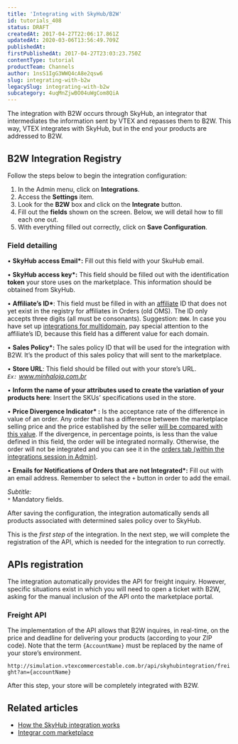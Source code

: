 ```yaml
---
title: 'Integrating with SkyHub/B2W'
id: tutorials_408
status: DRAFT
createdAt: 2017-04-27T22:06:17.861Z
updatedAt: 2020-03-06T13:56:49.709Z
publishedAt: 
firstPublishedAt: 2017-04-27T23:03:23.750Z
contentType: tutorial
productTeam: Channels
author: 1nsS1IgG3WWQ4cA8e2qsw6
slug: integrating-with-b2w
legacySlug: integrating-with-b2w
subcategory: 4uqMnZjwBO04uWgCom8QiA
---
```


The integration with B2W occurs through SkyHub, an integrator that intermediates the information sent by VTEX and repasses them to B2W. This way, VTEX integrates with SkyHub, but in the end your products are addressed to B2W.


## B2W Integration Registry
Follow the steps below to begin the integration configuration:

1.	In the Admin menu, click on __Integrations__.
2.	Access the __Settings__ item.
3.	Look for the __B2W__ box and click on the __Integrate__ button.
4.	Fill out the __fields__ shown on the screen. Below, we will detail how to fill each one out. 
5.	With everything filled out correctly, click on __Save Configuration__.

### Field detailing
&bull; __SkyHub access Email*:__ Fill out this field with your SkuHub email.

&bull; __SkyHub access key*:__ This field should be filled out with the identification __token__ your store uses on the marketplace. This information should be obtained from SkyHub.

&bull; __Affiliate’s ID*__: This field must be filled in with an [affiliate](/en/faq/what-is-affiliate) ID that does not yet exist in the registry for affiliates in Orders (old OMS). The ID only accepts three digits (all must be consonants). Suggestion: `BWW`. In case you have set up [integrations for multidomain](/en/tutorial/creating-multi-store-multi-domain), pay special attention to the affiliate’s ID, because this field has a different value for each domain. 

&bull; __Sales Policy*:__ The sales policy ID  that will be used for the integration with B2W. It’s the product of this sales policy that will sent to the marketplace. 

&bull; __Store URL__: This field should be filled out with your store’s URL.
<br />_`Ex:` www.minhaloja.com.br_

&bull; __Inform the name of your attributes used to create the variation of your products here__: Insert the SKUs’ specifications used in the store.

&bull; __Price Divergence Indicator* :__ Is the acceptance rate of the difference in value of an order. Any order that has a difference between the marketplace selling price and the price established by the seller [will be compared with this value](/en/faq/why-was-the-order-closed-with-the-wrong-price). If the divergence, in percentage points, is less than the value defined in this field, the order will be integrated normally. Otherwise, the order will not be integrated and you can see it in the [orders tab (within the integrations session in Admin)](/en/tutorial/checking-integrations-in-bridge).

&bull; __Emails for Notifications of Orders that are not Integrated*:__ Fill out with an email address. Remember to select the `+` button in order to add the email. 

_Subtitle:_<br />
`*` Mandatory fields.<br />

After saving the configuration, the integration automatically sends all products associated with determined sales policy over to SkyHub.

This is the _first step_ of the integration. In the next step, we will complete the registration of the API, which is needed for the integration to run correctly. 


## APIs registration
The integration automatically provides the API for freight inquiry. However, specific situations exist in which you will need to open a ticket with B2W, asking for the manual inclusion of the API onto the marketplace portal. 

### Freight API 
The implementation of the API allows that B2W inquires, in real-time, on the price and deadline for delivering your products (according to your ZIP code). Note that the term `{AccountName}` must be replaced by the name of your store’s environment. 

`http://simulation.vtexcommercestable.com.br/api/skyhubintegration/freight?an={accountName}`


After this step, your store will be completely integrated with B2W.



## Related articles
- [How the SkyHub integration works](/en/tutorial/how-the-skyhub-integration-works)
- [Integrar com marketplace](/en/tutorial/integrating-with-marketplace)

